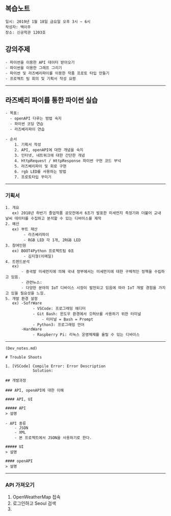 ## 복습노트
    일시: 2019년 1월 18일 금요일 오후 3시 ~ 6시
    작성자: 백이주
    장소: 신공학관 1203호

## 강의주제
    - 파이썬을 이용한 API 데이터 받아오기
    - 파이썬을 이용한 그래프 그리기
    - 파이썬 및 라즈베리파이를 이용한 작품 프로토 타입 만들기
    - 프로젝트 팀 회의 및 기획서 작성 요령

---

## 라즈베리 파이를 통한 파이썬 실습
    - 목표:
      - openAPI 다루는 방법 숙지
      - 파이썬 코딩 연습
      - 라즈베리파이 연습

    - 순서
        1. 기획서 작성
        2. API, openAPI에 대한 개념을 숙지
        3. 인터넷, 네트워크에 대한 간단한 개념
        4. HttpRequest / HttpResponse 파이썬 구현 코드 부넉
        5. 라즈베리파이 및 회로 구현
        6. rgb LED를 사용하는 방법
        7. 프로토타입 꾸미기

---

### 기획서
    1. 개요
       ex) 2018년 하반기 졸업작품 공모전에서 6조가 발표한 미세먼지 측정기와 더불어 교내 날씨 데이터를 수집하고 분석할 수 있는 디바이스를 제작
    2. 예산
       ex) 부트 재산
            - 라즈베리파이
            - RGB LED 각 1개, 2RGB LED
    3. 참여인원
       ex) BOOT4Python 프로젝트팀 0조
            - 김지형(이메일)
    4. 트렌드분석
       ex) 
           - 중국발 미세먼지에 의해 국내 정부에서는 미세먼지에 대한 구체적인 정책을 수립하고 있음.
           - 관련뉴스:
           - 다양한 분야의 IoT 디바이스 시장이 발전되고 있음에 따라 IoT 개발 경험을 가지고 있을 필요성을 느낌.
    5. 개발 환경 설정
       ex) -SofrWare
                - VSCode: 프로그래밍 에디터
                - Git Bash: 윈도우 환경에서 깃허브를 사용하기 위한 터미널
                    - 터미널 = Bash = Prompt
                - Python3: 프로그래밍 언어
           -HardWare
                - Raspberry Pi: 리눅스 운영체제를 올릴 수 있는 디바이스

---

```
(Dev_notes.md)

# Trouble Shoots

1. [VSCode] Compile Error: Error Description
            Solution:

## 개발과정

### API, openAPI에 대한 이해

#### API, UI

##### API
> 설명

- API 종류
    - JSON
    - XML
    - 본 프로젝트에서 JSON을 사용하기로 한다.

##### UI
> 설명

#### openAPI
> 설명
```

---

### API 가져오기

1. OpenWeatherMap 접속
2. 로그인하고 Seoul 검색
3. 



         